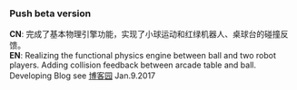 ### Push beta version
**CN**: 完成了基本物理引擎功能，实现了小球运动和红绿机器人、桌球台的碰撞反馈。<br/>
**EN**: Realizing the functional physics engine between ball and two robot players. Adding collision feedback between arcade table and ball. <br/>
Developing Blog see [博客园](http://www.cnblogs.com/dyxscript/)
Jan.9.2017
